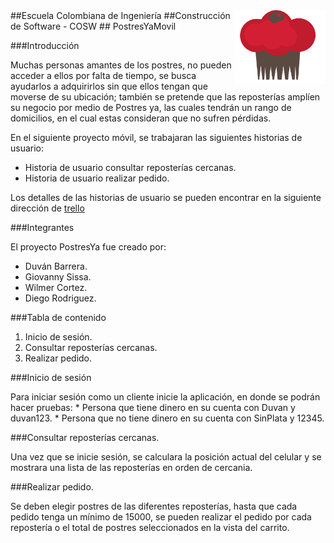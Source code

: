 <img src="/app/src/main/res/drawable/logoreadme.png" align="right" />
##Escuela Colombiana de Ingeniería
##Construcción de Software - COSW
## PostresYaMovil

###Introducción

Muchas personas amantes de los postres, no pueden acceder a ellos por falta de tiempo, se busca ayudarlos a adquirirlos sin que ellos tengan que moverse de su ubicación; también se pretende que las reposterías amplíen su negocio por medio de Postres ya, las cuales tendrán un rango de domicilios, en el cual estas consideran que no sufren pérdidas.

En el siguiente proyecto móvil, se trabajaran las siguientes historias de usuario:
   * Historia de usuario consultar reposterías cercanas.
   * Historia de usuario realizar pedido.
   
Los detalles de las historias de usuario se pueden encontrar en la siguiente dirección de  [trello](https://trello.com/b/2FGYQ5aB/cosw-2016-1-postres-ya)


###Integrantes

El proyecto PostresYa fue creado por:

 - Duván Barrera.
 - Giovanny Sissa.
 - Wilmer Cortez.
 - Diego Rodriguez.


###Tabla de contenido
1.  Inicio de sesión.
2.  Consultar reposterías cercanas.
3.  Realizar pedido.

###Inicio de sesión

Para iniciar sesión como un cliente inicie la aplicación, en donde se podrán hacer pruebas:
    * Persona que tiene dinero en su cuenta con Duvan y duvan123.
    * Persona que no tiene dinero en su cuenta con SinPlata y 12345.
    
###Consultar reposterías cercanas.

Una vez que se inicie sesión, se calculara la posición actual del celular y se mostrara una lista de las reposterías en orden de cercania.
  
###Realizar pedido.

Se deben elegir postres de las diferentes reposterías, hasta que cada pedido tenga un mínimo de 15000, se pueden realizar el pedido por cada repostería o el total de postres seleccionados en la vista del carrito.




